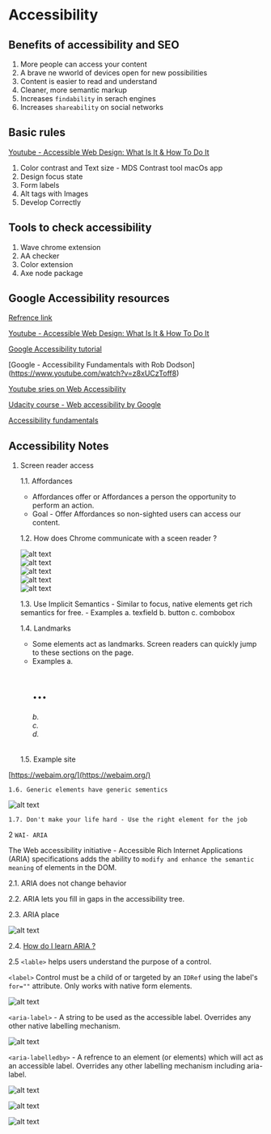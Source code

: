 # Accessibility 




## Benefits of accessibility and SEO

1. More people can access your content
2. A brave ne wworld of devices open for new possibilities 
3. Content is easier to read and understand 
4. Cleaner, more semantic markup
5. Increases `findability` in serach engines 
6. Increases `shareability` on social networks





## Basic rules 
[Youtube - Accessible Web Design: What Is It & How To Do It](https://www.youtube.com/watch?v=-ao_Kc_8rpE)

1. Color contrast and Text size  - MDS Contrast tool macOs app
2. Design focus state
3. Form labels
4. Alt tags with Images 
5. Develop Correctly 


## Tools to check accessibility
1. Wave chrome extension 
2. AA checker 
3. Color extension
4. Axe node package 




## Google Accessibility resources 

[Refrence link](https://www.youtube.com/watch?v=HtTyRajRuyY&list=PLNYkxOF6rcICWx0C9LVWWVqvHlYJyqw7g&index=31) 


[Youtube - Accessible Web Design: What Is It & How To Do It](https://www.youtube.com/watch?v=-ao_Kc_8rpE)

[Google Accessibility tutorial](https://github.com/jkup/learn-a11y)

[Google  - Accessibility Fundamentals with Rob Dodson] (https://www.youtube.com/watch?v=z8xUCzToff8)

[Youtube sries on Web Accessibility](https://www.youtube.com/watch?v=g9Qff0b-lHk&list=PLNYkxOF6rcICWx0C9LVWWVqvHlYJyqw7g)

[Udacity course - Web accessibility by Google](https://www.udacity.com/course/web-accessibility--ud891)

[Accessibility fundamentals](https://developers.google.com/web/fundamentals/accessibility/)

## Accessibility Notes 

1. Screen reader access 

    1.1.  Affordances  
      - Affordances offer or Affordances a person the opportunity to perform an action. 
      - Goal - Offer Affordances so non-sighted users can access our content.

    1.2. How does Chrome communicate with a sceen reader ?

      ![alt text](./images/a11y_01.png)<br />
      ![alt text](./images/a11y_02.png)<br />
      ![alt text](./images/a11y_03.png)<br />
      ![alt text](./images/a11y_04.png)<br />
      ![alt text](./images/a11y_05.png)<br />


    1.3. Use Implicit Semantics 
        - Similar to focus, native elements get rich semantics for free.
        - Examples 
          a. texfield
          b. button
          c. combobox 

    1.4. Landmarks
      - Some elements act as landmarks. Screen readers can quickly jump to these sections on the page.
      - Examples 
        a. <h1> ... <h6>
        b. <main>
        c. <nav>
        d. <footer>

  

    1.5. Example site 
  
  [https://webaim.org/](https://webaim.org/)

    1.6. Generic elements have generic sementics

  ![alt text](./images/a11y_08.png)<br />


    1.7. Don't make your life hard - Use the right element for the job

  
2 `WAI- ARIA`
  
  The Web accessibility initiative - Accessible Rich Internet Applications (ARIA) specifications adds the ability to `modify and enhance the semantic meaning` of elements in the DOM.

2.1. ARIA does not change behavior 

2.2. ARIA lets you fill in gaps in the accessibility tree.

2.3. ARIA place 

![alt text](./images/a11y_10.png)<br />

2.4. [How do I learn ARIA ?](https://www.w3.org/TR/wai-aria-practices-1.1/)

2.5 `<lable>` helps users understand the purpose of a control.

  `<label>` Control must be a child of <label> or targeted by an `IDRef` using the label's `for=""` attribute. Only works with native form elements.

![alt text](./images/a11y_11.png)<br />

  `<aria-label>` - A string to be used as the accessible label. Overrides any other native labelling mechanism.

![alt text](./images/a11y_12.png)<br />


`<aria-labelledby>` - A refrence to an element (or elements) which will act as an accessible label. Overrides any other labelling mechanism including aria-label.

![alt text](./images/a11y_13.png)<br />

![alt text](./images/a11y_14.png)<br />

![alt text](./images/a11y_15.png)<br />

